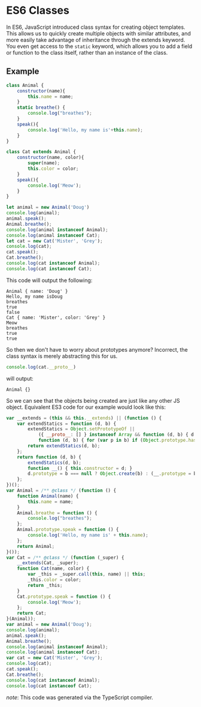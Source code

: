 # ES6 Classes
In ES6, JavaScript introduced class syntax for creating object templates. This allows us to quickly create multiple objects with similar attributes, and more easily take advantage of inheritance through the extends keyword. You even get access to the `static` keyword, which allows you to add a field or function to the class itself, rather than an instance of the class.

## Example
```JavaScript
class Animal {
    constructor(name){
        this.name = name;
    }
    static breathe() {
        console.log("breathes");
    }
    speak(){
        console.log('Hello, my name is'+this.name);
    }
}

class Cat extends Animal {
    constructor(name, color){
        super(name);
        this.color = color;
    }
    speak(){
        console.log('Meow');
    }
}

let animal = new Animal('Doug')
console.log(animal);
animal.speak();
Animal.breathe();
console.log(animal instanceof Animal);
console.log(animal instanceof Cat);
let cat = new Cat('Mister', 'Grey');
console.log(cat);
cat.speak();
Cat.breathe();
console.log(cat instanceof Animal);
console.log(cat instanceof Cat);
```

This code will output the following:
```
Animal { name: 'Doug' }
Hello, my name isDoug
breathes
true
false
Cat { name: 'Mister', color: 'Grey' }
Meow
breathes
true
true
```

So then we don't have to worry about prototypes anymore? Incorrect, the class syntax is merely abstracting this for us.
```JavaScript
console.log(cat.__proto__)
```
will output:
```
Animal {}
```
So we can see that the objects being created are just like any other JS object. Equivalent ES3 code for our example would look like this:

```JavaScript
var __extends = (this && this.__extends) || (function () {
    var extendStatics = function (d, b) {
        extendStatics = Object.setPrototypeOf ||
            ({ __proto__: [] } instanceof Array && function (d, b) { d.__proto__ = b; }) ||
            function (d, b) { for (var p in b) if (Object.prototype.hasOwnProperty.call(b, p)) d[p] = b[p]; };
        return extendStatics(d, b);
    };
    return function (d, b) {
        extendStatics(d, b);
        function __() { this.constructor = d; }
        d.prototype = b === null ? Object.create(b) : (__.prototype = b.prototype, new __());
    };
})();
var Animal = /** @class */ (function () {
    function Animal(name) {
        this.name = name;
    }
    Animal.breathe = function () {
        console.log("breathes");
    };
    Animal.prototype.speak = function () {
        console.log('Hello, my name is' + this.name);
    };
    return Animal;
}());
var Cat = /** @class */ (function (_super) {
    __extends(Cat, _super);
    function Cat(name, color) {
        var _this = _super.call(this, name) || this;
        _this.color = color;
        return _this;
    }
    Cat.prototype.speak = function () {
        console.log('Meow');
    };
    return Cat;
}(Animal));
var animal = new Animal('Doug');
console.log(animal);
animal.speak();
Animal.breathe();
console.log(animal instanceof Animal);
console.log(animal instanceof Cat);
var cat = new Cat('Mister', 'Grey');
console.log(cat);
cat.speak();
Cat.breathe();
console.log(cat instanceof Animal);
console.log(cat instanceof Cat);
```
_note_: This code was generated via the TypeScript compiler.

